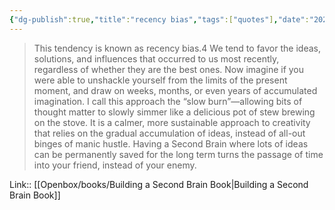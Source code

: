 ```yaml
---
{"dg-publish":true,"title":"recency bias","tags":["quotes"],"date":"2023-01-28T17:20:49+04:00","modified_at":"2023-06-09T16:32:47+03:00","alias":"recency bias","dg-path":"/quotes/202301281720.md","permalink":"/quotes/202301281720/","dgPassFrontmatter":true}
---
```



> This tendency is known as recency bias.4 We tend to favor the ideas, solutions, and influences that occurred to us most recently, regardless of whether they are the best ones. Now imagine if you were able to unshackle yourself from the limits of the present moment, and draw on weeks, months, or even years of accumulated imagination. I call this approach the “slow burn”—allowing bits of thought matter to slowly simmer like a delicious pot of stew brewing on the stove. It is a calmer, more sustainable approach to creativity that relies on the gradual accumulation of ideas, instead of all-out binges of manic hustle. Having a Second Brain where lots of ideas can be permanently saved for the long term turns the passage of time into your friend, instead of your enemy.

Link:: [[Openbox/books/Building a Second Brain Book|Building a Second Brain Book]]
